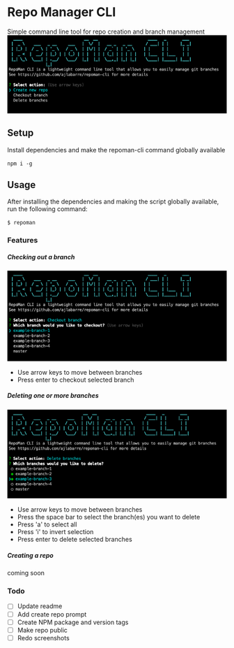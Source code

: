 # Repo Manager CLI
Simple command line tool for repo creation and branch management
![repoman-cli](https://github.com/ajlabarre/repoman-cli/blob/master/screenshots/repoman.png?raw=true)

## Setup
Install dependencies and make the repoman-cli command globally available
```
npm i -g
```

## Usage
After installing the dependencies and making the script globally available, run the following command:
```
$ repoman
```

### Features
##### Checking out a branch
![checkoutBranch](https://github.com/ajlabarre/repoman-cli/blob/master/screenshots/checkoutBranch.png?raw=true)

- Use arrow keys to move between branches
- Press enter to checkout selected branch

##### Deleting one or more branches
![deletingBranches](https://github.com/ajlabarre/repoman-cli/blob/master/screenshots/deleteBranches.png?raw=true)

- Use arrow keys to move between branches
- Press the space bar to select the branch(es) you want to delete
- Press 'a' to select all
- Press 'i' to invert selection
- Press enter to delete selected branches

##### Creating a repo
coming soon

### Todo
- [ ] Update readme
- [ ] Add create repo prompt
- [ ] Create NPM package and version tags
- [ ] Make repo public
- [ ] Redo screenshots